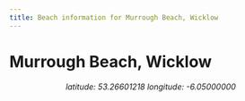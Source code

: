```yaml
---
title: Beach information for Murrough Beach, Wicklow
---
```

# Murrough Beach, Wicklow 

<div align="center"><i>latitude: 53.26601218 longitude: -6.05000000</i></div>